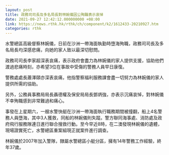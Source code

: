 ```yaml
---
layout: post
title: 政務司司長及多名局長對林婉儀因公殉職表示哀悼
date: 2021-09-27 12:42:12.000000000 +08:00
link: https://news.rthk.hk/rthk/ch/component/k2/1612433-20210927.htm
categories: rthk
---
```


水警總區高級督察林婉儀，日前在沙洲一帶海面執勤時墮海殉職，政務司司長及多名局長均深感悲痛，向她的家人致以最深切慰問。

政務司司長李家超深表哀痛，表示政府會盡力為林婉儀的家人提供支援，協助他們渡過悲痛時刻，亦希望3位在事故中受傷的警務人員早日康復。

警務處處長蕭澤頤亦深表哀痛，他指警察福利服務課會盡一切努力為林婉儀的家人提供所需的協助。

另外，公務員事務局局長聶德權及保安局局長鄧炳強，亦表示沉痛哀悼，對林婉儀不幸殉職感到非常難過和痛心。

事發在上星期六，一艘水警快艇在沙洲一帶海面執行職務期間被撞翻，船上4名警務人員墮海，其中3人獲救，同船的林婉儀則失蹤。警方聯同海事處、消防處及政府飛行服務隊連日進行聯合搜救行動。至今早近8時，在二澳發現林婉儀的遺體，現場證實死亡，水警總區重案組現正就案件進行調查。

林婉儀於2007年加入警隊，隸屬水警總區小艇分區，擁有14年警務工作經驗，終年37歲。
